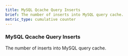 ```yaml
---
title: MySQL Qcache Query Inserts
brief: The number of inserts into MySQL query cache.
metric_type: cumulative counter
---
```

### MySQL Qcache Query Inserts

The number of inserts into MySQL query cache.
